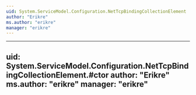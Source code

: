 ```yaml
---
uid: System.ServiceModel.Configuration.NetTcpBindingCollectionElement
author: "Erikre"
ms.author: "erikre"
manager: "erikre"
---
```


---
uid: System.ServiceModel.Configuration.NetTcpBindingCollectionElement.#ctor
author: "Erikre"
ms.author: "erikre"
manager: "erikre"
---
